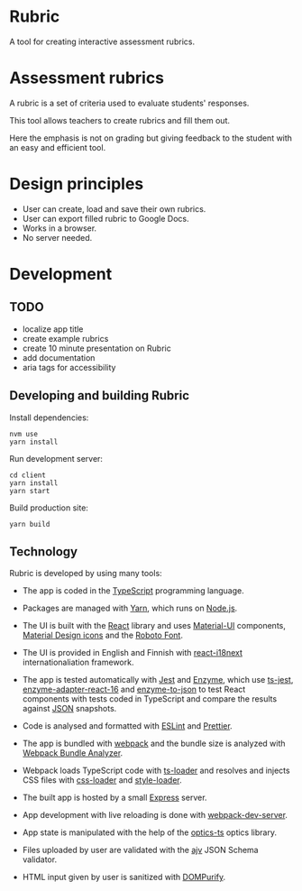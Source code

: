 # Rubric

A tool for creating interactive assessment rubrics.

# Assessment rubrics

A rubric is a set of criteria used to evaluate students' responses.

This tool allows teachers to create rubrics and fill them out.

Here the emphasis is not on grading but giving feedback to the student with
an easy and efficient tool.

# Design principles

- User can create, load and save their own rubrics.
- User can export filled rubric to Google Docs.
- Works in a browser.
- No server needed.

# Development

## TODO

- localize app title
- create example rubrics
- create 10 minute presentation on Rubric 
- add documentation
- aria tags for accessibility

## Developing and building Rubric

Install dependencies:

```
nvm use
yarn install
```

Run development server:

```
cd client
yarn install
yarn start
```

Build production site:

```
yarn build
```

## Technology

Rubric is developed by using many tools:

- The app is coded in the [TypeScript](https://www.typescriptlang.org/) programming language.

- Packages are managed with [Yarn](https://yarnpkg.com/), which runs on [Node.js](https://nodejs.org/).

- The UI is built with the [React](https://reactjs.org/) library and uses 
  [Material-UI](https://material-ui.com/) components, 
  [Material Design icons](https://google.github.io/material-design-icons/) and the
  [Roboto Font](https://github.com/googlefonts/roboto).

- The UI is provided in English and Finnish with [react-i18next](https://react.i18next.com/)
  internationaliation framework.

- The app is tested automatically with [Jest](https://jestjs.io/) and [Enzyme](https://github.com/enzymejs/enzyme), 
  which use [ts-jest](https://github.com/kulshekhar/ts-jest), 
  [enzyme-adapter-react-16](https://enzymejs.github.io/enzyme/) and
  [enzyme-to-json](https://github.com/adriantoine/enzyme-to-json) to test React components with tests coded in 
  TypeScript and compare the results against [JSON](https://www.json.org/) snapshots. 

- Code is analysed and formatted with [ESLint](https://eslint.org/) and [Prettier](https://prettier.io/).   

- The app is bundled with [webpack](https://webpack.js.org/) 
  and the bundle size is analyzed with 
  [Webpack Bundle Analyzer](https://github.com/webpack-contrib/webpack-bundle-analyzer).
  
- Webpack loads TypeScript code with [ts-loader](https://github.com/TypeStrong/ts-loader) and resolves and injects CSS 
  files with [css-loader](https://webpack.js.org/loaders/css-loader/) and 
  [style-loader](https://webpack.js.org/loaders/style-loader/).

- The built app is hosted by a small [Express](https://expressjs.com/) server.

- App development with live reloading is done with 
  [webpack-dev-server](https://webpack.js.org/configuration/dev-server/).

- App state is manipulated with the help of the [optics-ts](https://github.com/akheron/optics-ts) optics library.

- Files uploaded by user are validated with the [ajv](https://github.com/ajv-validator/ajv) JSON Schema validator. 

- HTML input given by user is sanitized with [DOMPurify](https://github.com/cure53/DOMPurify).